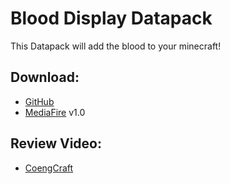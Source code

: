 # Blood Display Datapack
This Datapack will add the blood to your minecraft!
## Download:
+ [GitHub](https://github.com/NanasCraft/Blood-Display-Datapack-/releases)
+ [MediaFire](https://www.mediafire.com/file/0ej0t7ycyr4vc9f/Blood_Display.zip/file) v1.0

## Review Video:
+ [CoengCraft](https://www.youtube.com/watch?v=gzhmSiSsKYQ"YouTube")
